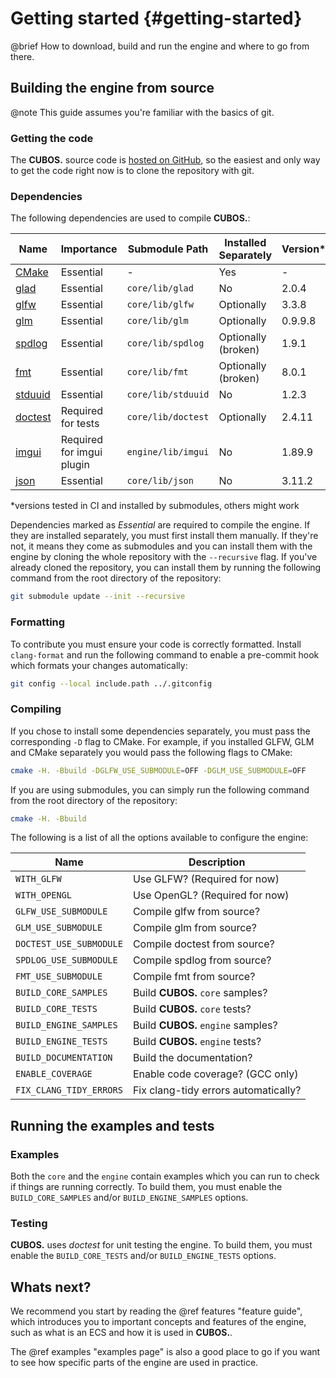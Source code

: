 # Getting started {#getting-started}

@brief How to download, build and run the engine and where to go from there.

## Building the engine from source

@note This guide assumes you're familiar with the basics of git.

### Getting the code

The **CUBOS.** source code is [hosted on GitHub](https://github.com/GameDevTecnico/cubos),
so the easiest and only way to get the code right now is to clone the
repository with git.

### Dependencies

The following dependencies are used to compile **CUBOS.**:

| Name                                                | Importance                | Submodule Path     | Installed Separately | Version* |
| --------------------------------------------------- | ------------------------- | ------------------ | -------------------- | -------- |
| [CMake](https://cmake.org/)                         | Essential                 | -                  | Yes                  | -        |
| [glad](https://github.com/Dav1dde/glad)             | Essential                 | `core/lib/glad`    | No                   | 2.0.4    |
| [glfw](https://github.com/glfw/glfw)                | Essential                 | `core/lib/glfw`    | Optionally           | 3.3.8    |
| [glm](https://github.com/g-truc/glm)                | Essential                 | `core/lib/glm`     | Optionally           | 0.9.9.8  |
| [spdlog](https://github.com/gabime/spdlog)          | Essential                 | `core/lib/spdlog`  | Optionally (broken)  | 1.9.1    |
| [fmt](https://github.com/fmtlib/fmt)                | Essential                 | `core/lib/fmt`     | Optionally (broken)  | 8.0.1    |
| [stduuid](https://github.com/mariusbancila/stduuid) | Essential                 | `core/lib/stduuid` | No                   | 1.2.3    |
| [doctest](https://github.com/doctest/doctest)       | Required for tests        | `core/lib/doctest` | Optionally           | 2.4.11   |
| [imgui](https://github.com/ocornut/imgui)           | Required for imgui plugin | `engine/lib/imgui` | No                   | 1.89.9   |
| [json](https://github.com/nlohmann/json)            | Essential                 | `core/lib/json`    | No                   | 3.11.2   |

*versions tested in CI and installed by submodules, others might work

Dependencies marked as *Essential* are required to compile the engine. If they
are installed separately, you must first install them manually. If they're not,
it means they come as submodules and you can install them with the engine by
cloning the whole repository with the `--recursive` flag. If you've already
cloned the repository, you can install them by running the following command
from the root directory of the repository:

```bash
git submodule update --init --recursive
```

### Formatting

To contribute you must ensure your code is correctly formatted. Install
`clang-format` and run the following command to enable a pre-commit hook
which formats your changes automatically:

```bash
git config --local include.path ../.gitconfig
```

### Compiling

If you chose to install some dependencies separately, you must pass the
corresponding `-D` flag to CMake. For example, if you installed GLFW, GLM and
CMake separately you would pass the following flags to CMake:

```bash
cmake -H. -Bbuild -DGLFW_USE_SUBMODULE=OFF -DGLM_USE_SUBMODULE=OFF
```

If you are using submodules, you can simply run the following command from the
root directory of the repository:

```bash
cmake -H. -Bbuild
```

The following is a list of all the options available to configure the engine:

| Name                    | Description                          |
| ----------------------- | ------------------------------------ |
| `WITH_GLFW`             | Use GLFW? (Required for now)         |
| `WITH_OPENGL`           | Use OpenGL? (Required for now)       |
| `GLFW_USE_SUBMODULE`    | Compile glfw from source?            |
| `GLM_USE_SUBMODULE`     | Compile glm from source?             |
| `DOCTEST_USE_SUBMODULE` | Compile doctest from source?         |
| `SPDLOG_USE_SUBMODULE`  | Compile spdlog from source?          |
| `FMT_USE_SUBMODULE`     | Compile fmt from source?             |
| `BUILD_CORE_SAMPLES`    | Build **CUBOS.** `core` samples?     |
| `BUILD_CORE_TESTS`      | Build **CUBOS.** `core` tests?       |
| `BUILD_ENGINE_SAMPLES`  | Build **CUBOS.** `engine` samples?   |
| `BUILD_ENGINE_TESTS`    | Build **CUBOS.** `engine` tests?     |
| `BUILD_DOCUMENTATION`   | Build the documentation?             |
| `ENABLE_COVERAGE`       | Enable code coverage? (GCC only)     |
| `FIX_CLANG_TIDY_ERRORS` | Fix clang-tidy errors automatically? |

## Running the examples and tests

### Examples

Both the `core` and the `engine` contain examples which you can run to check if
things are running correctly. To build them, you must enable the
`BUILD_CORE_SAMPLES` and/or `BUILD_ENGINE_SAMPLES` options.

### Testing

**CUBOS.** uses *doctest* for unit testing the engine. To build them, you must
enable the `BUILD_CORE_TESTS` and/or `BUILD_ENGINE_TESTS` options.

## Whats next?

We recommend you start by reading the @ref features "feature guide", which
introduces you to important concepts and features of the engine, such as what
is an ECS and how it is used in **CUBOS.**.

The @ref examples "examples page" is also a good place to go if you want to
see how specific parts of the engine are used in practice.
